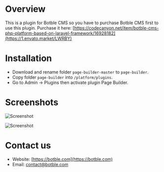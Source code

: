 # Overview
This is a plugin for Botble CMS so you have to purchase Botble CMS first to use this plugin. 
Purchase it here: [https://codecanyon.net/item/botble-cms-php-platform-based-on-laravel-framework/16928182](https://1.envato.market/LWRBY)

# Installation
- Download and rename folder `page-builder-master` to `page-builder`.
- Copy folder `page-builder` into `/platform/plugins`.
- Go to Admin -> Plugins then activate plugin Page Builder.

# Screenshots

![Screenshot](https://raw.githubusercontent.com/botble/page-builder/master/public/images/screenshot-1.png)

![Screenshot](https://raw.githubusercontent.com/botble/page-builder/master/public/images/screenshot-2.png)

# Contact us
- Website: [https://botble.com](https://botble.com)
- Email: [contact@botble.com](mailto:contact@botble.com)
